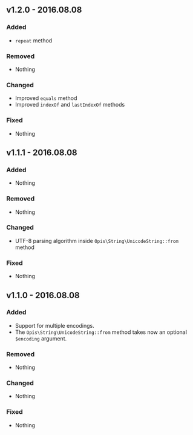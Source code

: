 ## v1.2.0 - 2016.08.08
### Added
- `repeat` method

### Removed
- Nothing

### Changed
- Improved `equals` method
- Improved `indexOf` and `lastIndexOf` methods

### Fixed
- Nothing

## v1.1.1 - 2016.08.08
### Added
- Nothing

### Removed
- Nothing

### Changed
- UTF-8 parsing algorithm inside `Opis\String\UnicodeString::from` method

### Fixed
- Nothing

## v1.1.0 - 2016.08.08
### Added
- Support for multiple encodings.
- The `Opis\String\UnicodeString::from` method takes now an optional
`$encoding` argument.

### Removed
- Nothing

### Changed
- Nothing

### Fixed
- Nothing